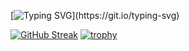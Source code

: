 [![Typing SVG](https://readme-typing-svg.demolab.com?font=Fira+Code&size=19&duration=4998&color=23F726&multiline=true&random=false&width=450&height=200&lines=Hello+hello+there!;My+name+is+Sandrine%2C;A+software+engineer;Who+is+committed+to+do+great+Things!;-----Why%3F;--%3EFor+a+BRIGHT+FUTURE.)](https://git.io/typing-svg)

[![GitHub Streak](https://streak-stats.demolab.com?user=2100032578cse&date_format=j%20M%5B%20Y%5D&background=42A3D5E9)](https://git.io/streak-stats)
[![trophy](https://github-profile-trophy.vercel.app/?username=2100032578cse&theme=dracula)](https://github.com/ryo-ma/github-profile-trophy)
